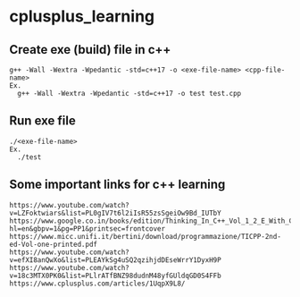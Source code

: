 # cplusplus_learning

## Create exe (build) file in c++
```
g++ -Wall -Wextra -Wpedantic -std=c++17 -o <exe-file-name> <cpp-file-name>
Ex.
  g++ -Wall -Wextra -Wpedantic -std=c++17 -o test test.cpp
```

## Run exe file
```
./<exe-file-name>
Ex.
  ./test
```

## Some important links for c++ learning
```
https://www.youtube.com/watch?v=LZFoktwiars&list=PL0gIV7t6l2iIsR55zsSgeiOw9Bd_IUTbY
https://www.google.co.in/books/edition/Thinking_In_C++_Vol_1_2_E_With_Cd/OeZfEo_fLjAC?hl=en&gbpv=1&pg=PP1&printsec=frontcover
https://www.micc.unifi.it/bertini/download/programmazione/TICPP-2nd-ed-Vol-one-printed.pdf
https://www.youtube.com/watch?v=efXI8anQwXo&list=PLEAYkSg4uSQ2qzihjdDEseWrrY1DyxH9P
https://www.youtube.com/watch?v=18c3MTX0PK0&list=PLlrATfBNZ98dudnM48yfGUldqGD0S4FFb
https://www.cplusplus.com/articles/1UqpX9L8/
```
